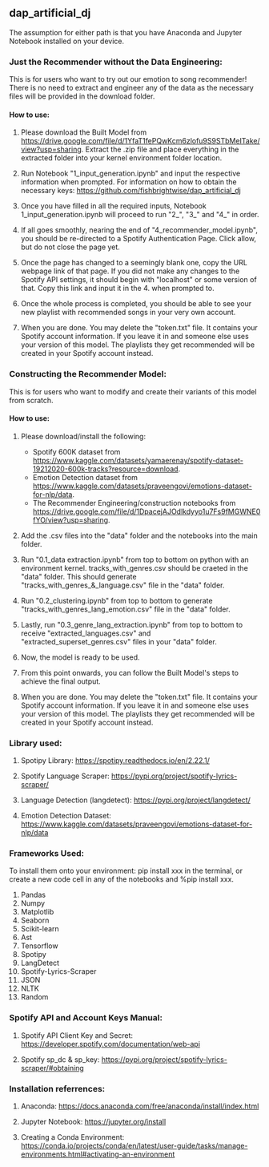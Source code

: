 ## dap_artificial_dj
The assumption for either path is that you have Anaconda and Jupyter Notebook installed on your device.

### Just the Recommender without the Data Engineering:
This is for users who want to try out our emotion to song recommender!
There is no need to extract and engineer any of the data as the necessary files will be provided in the download folder.

#### How to use:
1. Please download the Built Model from https://drive.google.com/file/d/1YfaT1fePQwKcm6zlofu9S9STbMeITake/view?usp=sharing. Extract the .zip file and place everything in the extracted folder into your kernel environment folder location.

2. Run Notebook "1_input_generation.ipynb" and input the respective information when prompted. For information on how to obtain the necessary keys: https://github.com/fishbrightwise/dap_artificial_dj

3. Once you have filled in all the required inputs, Notebook 1_input_generation.ipynb will proceed to run "2_", "3_" and "4_" in order.

4. If all goes smoothly, nearing the end of "4_recommender_model.ipynb", you should be re-directed to a Spotify Authentication Page. Click allow, but do not close the page yet.

5. Once the page has changed to a seemingly blank one, copy the URL webpage link of that page. If you did not make any changes to the Spotify API settings, it should begin with "localhost" or some version of that. Copy this link and input it in the 4. when prompted to.

6. Once the whole process is completed, you should be able to see your new playlist with recommended songs in your very own account.

7. When you are done. You may delete the "token.txt" file. It contains your Spotify account information. If you leave it in and someone else uses your version of this model. The playlists they get recommended will be created in your Spotify account instead.

### Constructing the Recommender Model:
This is for users who want to modify and create their variants of this model from scratch.

#### How to use:
1. Please download/install the following:
    - Spotify 600K dataset from https://www.kaggle.com/datasets/yamaerenay/spotify-dataset-19212020-600k-tracks?resource=download.
    - Emotion Detection dataset from https://www.kaggle.com/datasets/praveengovi/emotions-dataset-for-nlp/data.
    - The Recommender Engineering/construction notebooks from https://drive.google.com/file/d/1DpacejAJOdlkdyyo1u7Fs9fMGWNE0fYO/view?usp=sharing.

2. Add the .csv files into the "data" folder and the notebooks into the main folder.

3. Run "0.1_data extraction.ipynb" from top to bottom on python with an environment kernel. tracks_with_genres.csv should be craeted in the "data" folder. This should generate "tracks_with_genres_&_language.csv" file in the "data" folder.

4. Run "0.2_clustering.ipynb" from top to bottom to generate "tracks_with_genres_lang_emotion.csv" file in the "data" folder.

5. Lastly, run "0.3_genre_lang_extraction.ipynb" from top to bottom to receive "extracted_languages.csv" and "extracted_superset_genres.csv" files in your "data" folder.

6. Now, the model is ready to be used.

7. From this point onwards, you can follow the Built Model's steps to achieve the final output.

8. When you are done. You may delete the "token.txt" file. It contains your Spotify account information. If you leave it in and someone else uses your version of this model. The playlists they get recommended will be created in your Spotify account instead.

### Library used:
1. Spotipy Library: https://spotipy.readthedocs.io/en/2.22.1/

2. Spotify Language Scraper: https://pypi.org/project/spotify-lyrics-scraper/

3. Language Detection (langdetect): https://pypi.org/project/langdetect/

4. Emotion Detection Dataset: https://www.kaggle.com/datasets/praveengovi/emotions-dataset-for-nlp/data

### Frameworks Used:
To install them onto your environment: pip install xxx in the terminal, or create a new code cell in any of the notebooks and %pip install xxx.
1. Pandas
2. Numpy
3. Matplotlib
4. Seaborn
5. Scikit-learn
6. Ast
7. Tensorflow
8. Spotipy
9. LangDetect
10. Spotify-Lyrics-Scraper
11. JSON
12. NLTK
13. Random

### Spotify API and Account Keys Manual:
1. Spotify API Client Key and Secret: https://developer.spotify.com/documentation/web-api

2. Spotify sp_dc & sp_key: https://pypi.org/project/spotify-lyrics-scraper/#obtaining

### Installation referrences:
1. Anaconda: https://docs.anaconda.com/free/anaconda/install/index.html

2. Jupyter Notebook: https://jupyter.org/install

3. Creating a Conda Environment: https://conda.io/projects/conda/en/latest/user-guide/tasks/manage-environments.html#activating-an-environment
